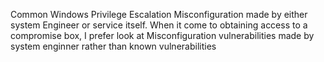 
Common Windows Privilege Escalation Misconfiguration made by either system Engineer or service itself.
When it come to obtaining access to a compromise box, I prefer look at Misconfiguration vulnerabilities made by system enginner rather than known vulnerabilities
